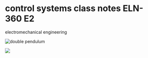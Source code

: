 # control systems class notes ELN-360 E2
electromechanical engineering

![double pendulum](/home/kato/Downloads/duublependulum2.gif)


![](/home/kato/Downloads/duublependulum.gif)
